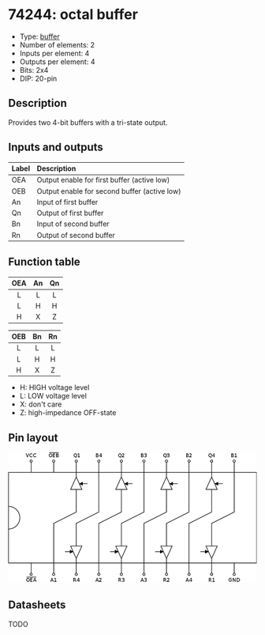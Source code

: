 # 74244: octal buffer

- Type: [buffer](buffers.md)
- Number of elements: 2
- Inputs per element: 4
- Outputs per element: 4
- Bits: 2x4
- DIP: 20-pin

## Description

Provides two 4-bit buffers with a tri-state output.

## Inputs and outputs

| Label | Description                                  |
|:----- |:-------------------------------------------- |
| OEA   | Output enable for first buffer (active low)  |
| OEB   | Output enable for second buffer (active low) |
| An    | Input of first buffer                        |
| Qn    | Output of first buffer                       |
| Bn    | Input of second buffer                       |
| Rn    | Output of second buffer                      |

## Function table

| OEA | An  | Qn  |
|:---:|:---:|:---:|
| L   | L   | L   |
| L   | H   | H   |
| H   | X   | Z   |

| OEB | Bn  | Rn  |
|:---:|:---:|:---:|
| L   | L   | L   |
| L   | H   | H   |
| H   | X   | Z   |

- H: HIGH voltage level
- L: LOW voltage level
- X: don't care
- Z: high-impedance OFF-state

## Pin layout

![](../dia/74244-dip.png)

## Datasheets

TODO
